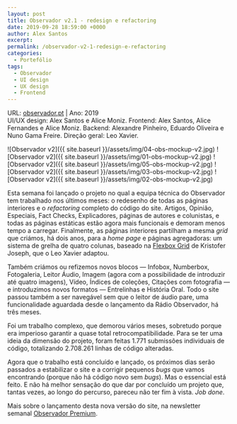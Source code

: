 ```yaml
---
layout: post
title: Observador v2.1 - redesign e refactoring
date: 2019-09-28 18:59:00 +0000
author: Alex Santos
excerpt:
permalink: /observador-v2-1-redesign-e-refactoring
categories:
  - Portefólio
tags:
  - Observador
  - UI design
  - UX design
  - Frontend
---
```

<p>URL: <a href="http://observador.pt" target="_blank">observador.pt</a> | Ano: 2019<br>
UI/UX design: Alex Santos e Alice Moniz. Frontend: Alex Santos, Alice Fernandes e Alice Moniz. Backend: Alexandre Pinheiro, Eduardo Oliveira e Nuno Gama Freire. Direção geral: Leo Xavier.</p>

![Observador v2]({{ site.baseurl }}/assets/img/04-obs-mockup-v2.jpg)
![Observador v2]({{ site.baseurl }}/assets/img/01-obs-mockup-v2.jpg)
![Observador v2]({{ site.baseurl }}/assets/img/05-obs-mockup-v2.jpg)
![Observador v2]({{ site.baseurl }}/assets/img/03-obs-mockup-v2.jpg)
![Observador v2]({{ site.baseurl }}/assets/img/02-obs-mockup-v2.jpg)

Esta semana foi lançado o projeto no qual a equipa técnica do Observador tem trabalhado nos últimos meses: o redesenho de todas as páginas interiores e o <em>refactoring</em> completo do código do site. Artigos, Opinião, Especiais, Fact Checks, Explicadores, páginas de autores e colunistas, e todas as páginas estáticas estão agora mais funcionais e demoram menos tempo a carregar. Finalmente, as páginas interiores partilham a mesma <em>grid</em> que criámos, há dois anos, para a <em>home page</em> e páginas agregadoras: um sistema de grelha de quatro colunas, baseado na <a href="http://flexboxgrid.com/" target="_blank" rel="noopener">Flexbox Grid</a> de Kristofer Joseph, que o Leo Xavier adaptou.

Também criámos ou refizemos novos blocos — Infobox, Numberbox, Fotogaleria, Leitor Áudio, Imagem (agora com a possibilidade de introduzir até quatro imagens), Vídeo, Índices de coleções, Citações com fotografia — e introduzimos novos formatos — Entrelinhas e História Oral. Todo o site passou também a ser navegável sem que o leitor de áudio pare, uma funcionalidade aguardada desde o lançamento da Rádio Observador, há três meses.

Foi um trabalho complexo, que demorou vários meses, sobretudo porque era imperioso garantir a quase total retrocompatibilidade. Para se ter uma ideia da dimensão do projeto, foram feitas 1.771 submissões individuais de código, totalizando 2.708.261 linhas de código alteradas.

Agora que o trabalho está concluído e lançado, os próximos dias serão passados a estabilizar o site e a corrigir pequenos <em>bugs</em> que vamos encontrando (porque não há código novo sem <em>bugs</em>). Mas o essencial está feito. E não há melhor sensação do que dar por concluído um projeto que, tantas vezes, ao longo do percurso, pareceu não ter fim à vista. <em>Job done</em>.

Mais sobre o lançamento desta nova versão do site, na newsletter semanal <a href="https://mailchi.mp/de7ba39604d3/j-nasceu-a-nova-revista-de-lifestyle-do-observador-534969" target="_blank" rel="noopener">Observador Premium</a>.